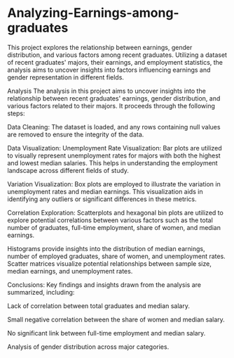 # Analyzing-Earnings-among-graduates

This project explores the relationship between earnings, gender distribution, and various factors among recent graduates. Utilizing a dataset of recent graduates' majors, their earnings, and employment statistics, the analysis aims to uncover insights into factors influencing earnings and gender representation in different fields.

Analysis
The analysis in this project aims to uncover insights into the relationship between recent graduates' earnings, gender distribution, and various factors related to their majors. It proceeds through the following steps:

Data Cleaning:
The dataset is loaded, and any rows containing null values are removed to ensure the integrity of the data.

Data Visualization:
Unemployment Rate Visualization: Bar plots are utilized to visually represent unemployment rates for majors with both the highest and lowest median salaries. This helps in understanding the employment landscape across different fields of study.

Variation Visualization: Box plots are employed to illustrate the variation in unemployment rates and median earnings. This visualization aids in identifying any outliers or significant differences in these metrics.

Correlation Exploration: Scatterplots and hexagonal bin plots are utilized to explore potential correlations between various factors such as the total number of graduates, full-time employment, share of women, and median earnings. 

Histograms provide insights into the distribution of median earnings, number of employed graduates, share of women, and unemployment rates. Scatter matrices visualize potential relationships between sample size, median earnings, and unemployment rates.

Conclusions:
Key findings and insights drawn from the analysis are summarized, including:

Lack of correlation between total graduates and median salary.

Small negative correlation between the share of women and median salary.

No significant link between full-time employment and median salary.

Analysis of gender distribution across major categories.
